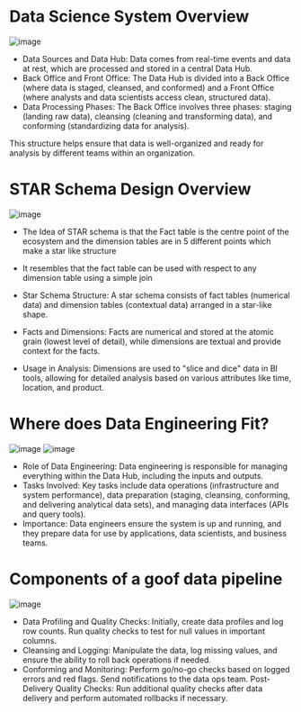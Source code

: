 # Data Science System Overview

![image](https://github.com/user-attachments/assets/2353a378-c408-4fbb-a2fd-0cf85f0f9557)

- Data Sources and Data Hub: Data comes from real-time events and data at rest, which are processed and stored in a central Data Hub.
- Back Office and Front Office: The Data Hub is divided into a Back Office (where data is staged, cleansed, and conformed) and a Front Office (where analysts and data scientists access clean, structured data).
- Data Processing Phases: The Back Office involves three phases: staging (landing raw data), cleansing (cleaning and transforming data), and conforming (standardizing data for analysis).

This structure helps ensure that data is well-organized and ready for analysis by different teams within an organization.

# STAR Schema Design Overview

![image](https://github.com/user-attachments/assets/b8983862-046d-499a-a8b6-6f394da172da)

- The Idea of STAR schema is that the Fact table is the centre point of the ecosystem and the dimension tables are in 5 different points which make a star like structure
- It resembles that the fact table can be used with respect to any dimension table using a simple join

- Star Schema Structure: A star schema consists of fact tables (numerical data) and dimension tables (contextual data) arranged in a star-like shape.
- Facts and Dimensions: Facts are numerical and stored at the atomic grain (lowest level of detail), while dimensions are textual and provide context for the facts.
- Usage in Analysis: Dimensions are used to "slice and dice" data in BI tools, allowing for detailed analysis based on various attributes like time, location, and product.

# Where does Data Engineering Fit?

![image](https://github.com/user-attachments/assets/9beee989-5f9d-4392-85c1-9f28c0baf8ed)
![image](https://github.com/user-attachments/assets/02811a11-9327-4c5c-9f51-f5d4e3785217)

- Role of Data Engineering: Data engineering is responsible for managing everything within the Data Hub, including the inputs and outputs.
- Tasks Involved: Key tasks include data operations (infrastructure and system performance), data preparation (staging, cleansing, conforming, and delivering analytical data sets), and managing data interfaces (APIs and query tools).
- Importance: Data engineers ensure the system is up and running, and they prepare data for use by applications, data scientists, and business teams.

# Components of a goof data pipeline

![image](https://github.com/user-attachments/assets/165b3d60-f5ec-4b03-b783-1adfa9e1f0d5)

- Data Profiling and Quality Checks: Initially, create data profiles and log row counts. Run quality checks to test for null values in important columns.
- Cleansing and Logging: Manipulate the data, log missing values, and ensure the ability to roll back operations if needed.
- Conforming and Monitoring: Perform go/no-go checks based on logged errors and red flags. Send notifications to the data ops team.
Post-Delivery Quality Checks: Run additional quality checks after data delivery and perform automated rollbacks if necessary.
